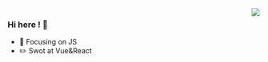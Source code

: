 <img align="right" src="https://github-readme-stats.vercel.app/api?username=yuguaa&show_icons=true&icon_color=409EFF&text_color=718096&bg_color=ffffff&hide_title=true" />

### Hi here ! 👋

- :orange_book: Focusing on JS
- :pencil2: Swot at Vue&React
<!--
**yuguaa/yuguaa** is a ✨ _special_ ✨ repository because its `README.md` (this file) appears on your GitHub profile.

Here are some ideas to get you started:

- 🔭 I’m currently working on ...
- 🌱 I’m currently learning ...
- 👯 I’m looking to collaborate on ...
- 🤔 I’m looking for help with ...
- 💬 Ask me about ...
- 📫 How to reach me: ...
- 😄 Pronouns: ...
- ⚡ Fun fact: ...
-->
<!--
![](https://github-readme-activity-graph.vercel.app/graph?username=yuguaa&theme=dracula)
![Top Langs](https://github-readme-stats.vercel.app/api/top-langs/?username=yuguaa&layout=compact&theme=tokyonight)
-->



